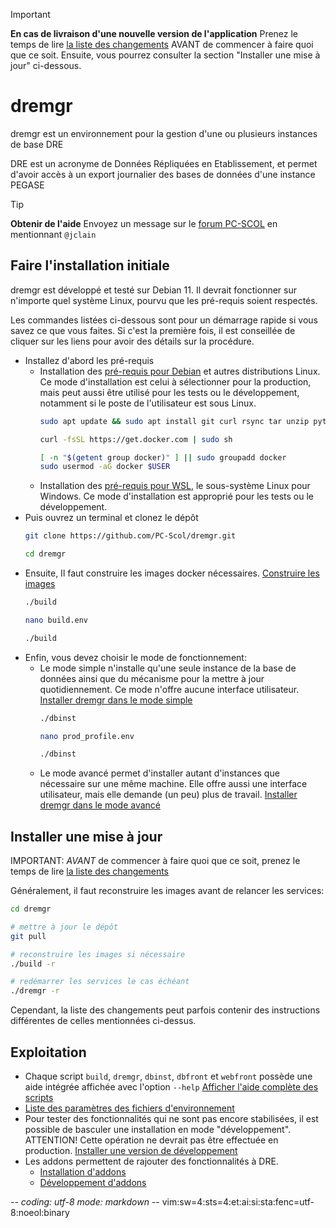 > [!IMPORTANT]
> **En cas de livraison d'une nouvelle version de l'application**
> Prenez le temps de lire [la liste des changements](CHANGES.md) AVANT de
> commencer à faire quoi que ce soit. Ensuite, vous pourrez consulter la section
> "Installer une mise à jour" ci-dessous.

# dremgr

dremgr est un environnement pour la gestion d'une ou plusieurs instances de base
DRE

DRE est un acronyme de Données Répliquées en Etablissement, et permet d'avoir
accès à un export journalier des bases de données d'une instance PEGASE

> [!TIP]
> **Obtenir de l'aide**
> Envoyez un message sur le [forum PC-SCOL](https://forum.pc-scol.fr)
> en mentionnant `@jclain`

## Faire l'installation initiale

dremgr est développé et testé sur Debian 11. Il devrait fonctionner sur
n'importe quel système Linux, pourvu que les pré-requis soient respectés.

Les commandes listées ci-dessous sont pour un démarrage rapide si vous savez ce
que vous faites. Si c'est la première fois, il est conseillée de cliquer sur les
liens pour avoir des détails sur la procédure.

* Installez d'abord les pré-requis
  * Installation des [pré-requis pour Debian](documentation/00prerequis-linux.md)
    et autres distributions Linux. Ce mode d'installation est celui à
    sélectionner pour la production, mais peut aussi être utilisé pour les tests
    ou le développement, notamment si le poste de l'utilisateur est sous Linux.
    ~~~sh
    sudo apt update && sudo apt install git curl rsync tar unzip python3 gawk
    ~~~
    ~~~sh
    curl -fsSL https://get.docker.com | sudo sh
    ~~~
    ~~~sh
    [ -n "$(getent group docker)" ] || sudo groupadd docker
    sudo usermod -aG docker $USER
    ~~~
  * Installation des [pré-requis pour WSL](documentation/00prerequis-wsl.md), le
    sous-système Linux pour Windows. Ce mode d'installation est approprié pour
    les tests ou le développement.
* Puis ouvrez un terminal et clonez le dépôt
  ~~~sh
  git clone https://github.com/PC-Scol/dremgr.git
  ~~~
  ~~~sh
  cd dremgr
  ~~~
* Ensuite, Il faut construire les images docker nécessaires.
  [Construire les images](documentation/02construire-images.md)
  ~~~sh
  ./build
  ~~~
  ~~~sh
  nano build.env
  ~~~
  ~~~sh
  ./build
  ~~~
* Enfin, vous devez choisir le mode de fonctionnement:
  * Le mode simple n'installe qu'une seule instance de la base de données ainsi
    que du mécanisme pour la mettre à jour quotidiennement. Ce mode n'offre
    aucune interface utilisateur.
    [Installer dremgr dans le mode simple](documentation/03installation-simple.md)
    ~~~sh
    ./dbinst
    ~~~
    ~~~sh
    nano prod_profile.env
    ~~~
    ~~~sh
    ./dbinst
    ~~~
  * Le mode avancé permet d'installer autant d'instances que nécessaire sur une
    même machine. Elle offre aussi une interface utilisateur, mais elle demande
    (un peu) plus de travail.
    [Installer dremgr dans le mode avancé](documentation/03installation-avancee.md)

## Installer une mise à jour

IMPORTANT: *AVANT* de commencer à faire quoi que ce soit, prenez le temps de
lire [la liste des changements](CHANGES.md)

Généralement, il faut reconstruire les images avant de relancer les services:
~~~sh
cd dremgr

# mettre à jour le dépôt
git pull

# reconstruire les images si nécessaire
./build -r

# redémarrer les services le cas échéant
./dremgr -r
~~~
Cependant, la liste des changements peut parfois contenir des instructions
différentes de celles mentionnées ci-dessus.

## Exploitation

* Chaque script `build`, `dremgr`, `dbinst`, `dbfront` et `webfront` possède une
  aide intégrée affichée avec l'option `--help`
  [Afficher l'aide complète des scripts](documentation/scripts--help.md)
* [Liste des paramètres des fichiers d'environnement](documentation/parametres.md)
* Pour tester des fonctionnalités qui ne sont pas encore stabilisées, il est
  possible de basculer une installation en mode "développement". ATTENTION!
  Cette opération ne devrait pas être effectuée en production.
  [Installer une version de développement](documentation/03installation-avancee.md)
* Les addons permettent de rajouter des fonctionnalités à DRE.
  * [Installation d'addons](documentation/dreaddons.md)
  * [Développement d'addons](documentation/dreaddons-developpement.md)

-*- coding: utf-8 mode: markdown -*- vim:sw=4:sts=4:et:ai:si:sta:fenc=utf-8:noeol:binary